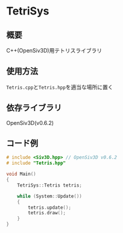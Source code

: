# TetriSys
## 概要
C++(OpenSiv3D)用テトリスライブラリ

## 使用方法
`Tetris.cpp`と`Tetris.hpp`を適当な場所に置く

## 依存ライブラリ
OpenSiv3D(v0.6.2)

## コード例

```C++:main.cpp
# include <Siv3D.hpp> // OpenSiv3D v0.6.2
# include "Tetris.hpp"

void Main()
{
    TetriSys::Tetris tetris;

	while (System::Update())
	{
        tetris.update();
        tetris.draw();
	}
}
```
